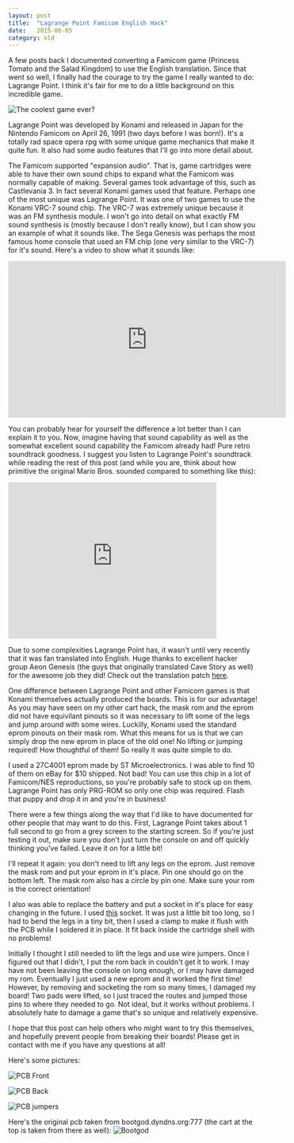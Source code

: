 ```yaml
---
layout: post
title:  "Lagrange Point Famicom English Hack"
date:   2015-06-05
category: old
---
```

A few posts back I documented converting a Famicom game (Princess Tomato and the Salad Kingdom) to use the English translation. Since that went so well, I finally had the courage to try the game I really wanted to do: Lagrange Point. I think it's fair for me to do a little background on this incredible game.

![The coolest game ever?](/public/famicom/lagrangefront.jpg)

Lagrange Point was developed by Konami and released in Japan for the Nintendo Famicom on April 26, 1991 (two days before I was born!). It's a totally rad space opera rpg with some unique game mechanics that make it quite fun. It also had some audio features that I'll go into more detail about.

The Famicom supported "expansion audio". That is, game cartridges were able to have their own sound chips to expand what the Famicom was normally capable of making. Several games took advantage of this, such as Castlevania 3. In fact several Konami games used that feature. Perhaps one of the most unique was Lagrange Point. It was one of two games to use the Konami VRC-7 sound chip. The VRC-7 was extremely unique because it was an FM synthesis module. I won't go into detail on what exactly FM sound synthesis is (mostly because I don't really know), but I can show you an example of what it sounds like. The Sega Genesis was perhaps the most famous home console that used an FM chip (one very similar to the VRC-7) for it's sound. Here's a video to show what it sounds like:

<iframe width="560" height="315" src="https://www.youtube.com/embed/ISECbbAoBlw" frameborder="0" allowfullscreen></iframe>

You can probably hear for yourself the difference a lot better than I can explain it to you. Now, imagine having that sound capability as well as the somewhat excellent sound capability the Famicom already had! Pure retro soundtrack goodness. I suggest you listen to Lagrange Point's soundtrack while reading the rest of this post (and while you are, think about how primitive the original Mario Bros. sounded compared to something like this):

<iframe width="420" height="315" src="https://www.youtube.com/embed/drwX7MbB_IE" frameborder="0" allowfullscreen></iframe>

Due to some complexities Lagrange Point has, it wasn't until very recently that it was fan translated into English. Huge thanks to excellent hacker group Aeon Genesis (the guys that originally translated Cave Story as well) for the awesome job they did! Check out the translation patch [here](http://agtp.romhack.net/project.php?id=lagrange).

One difference between Lagrange Point and other Famicom games is that Konami themselves actually produced the boards. This is for our advantage! As you may have seen on my other cart hack, the mask rom and the eprom did not have equivilant pinouts so it was necessary to lift some of the legs and jump around with some wires. Luckilly, Konami used the standard eprom pinouts on their mask rom. What this means for us is that we can simply drop the new eprom in place of the old one! No lifting or jumping required! How thoughtful of them! So really it was quite simple to do.

I used a 27C4001 eprom made by ST Microelectronics. I was able to find 10 of them on eBay for $10 shipped. Not bad! You can use this chip in a lot of Famicom/NES reproductions, so you're probably safe to stock up on them. Lagrange Point has only PRG-ROM so only one chip was required. Flash that puppy and drop it in and you're in business!

There were a few things along the way that I'd like to have documented for other people that may want to do this. First, Lagrange Point takes about 1 full second to go from a grey screen to the starting screen. So if you're just testing it out, make sure you don't just turn the console on and off quickly thinking you've failed. Leave it on for a little bit!

I'll repeat it again: you don't need to lift any legs on the eprom. Just remove the mask rom and put your eprom in it's place. Pin one should go on the bottom left. The mask rom also has a circle by pin one. Make sure your rom is the correct orientation!

I also was able to replace the battery and put a socket in it's place for easy changing in the future. I used [this](http://www.ebay.com/itm/5-x-New-Button-Coin-Cell-Battery-Socket-Holder-Case-CR2032-Black-/190622584472?pt=LH_DefaultDomain_0&hash=item2c61fdce98) socket. It was just a little bit too long, so I had to bend the legs in a tiny bit, then I used a clamp to make it flush with the PCB while I soldered it in place. It fit back inside the cartridge shell with no problems!

Initially I thought I still needed to lift the legs and use wire jumpers. Once I figured out that I didn't, I put the rom back in couldn't get it to work. I may have not been leaving the console on long enough, or I may have damaged my rom. Eventually I just used a new eprom and it worked the first time! However, by removing and socketing the rom so many times, I damaged my board! Two pads were lifted, so I just traced the routes and jumped those pins to where they needed to go. Not ideal, but it works without problems. I absolutely hate to damage a game that's so unique and relatively expensive.

I hope that this post can help others who might want to try this themselves, and hopefully prevent people from breaking their boards! Please get in contact with me if you have any questions at all!

Here's some pictures:

![PCB Front](/public/famicom/lagrange1.jpg)

![PCB Back](/public/famicom/lagrange2.jpg)

![PCB jumpers](/public/famicom/lagrange3.jpg)

Here's the original pcb taken from bootgod.dyndns.org:777 (the cart at the top is taken from there as well):
![Bootgod](/public/famicom/bootgod.jpg)
